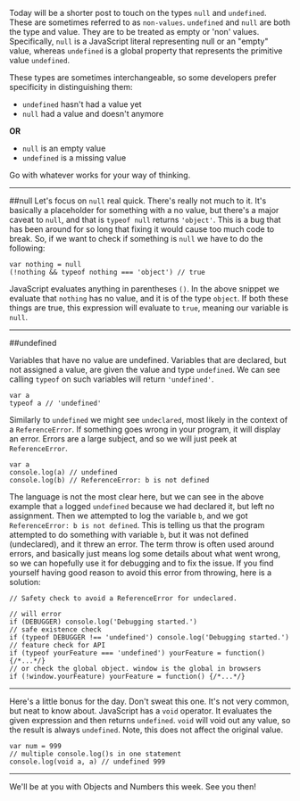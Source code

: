 Today will be a shorter post to touch on the types `null` and `undefined`. These are sometimes referred to as `non-values`. `undefined` and `null` are both the type and value. They are to be treated as empty or 'non' values. Specifically, `null` is a JavaScript literal representing null or an "empty" value, whereas `undefined` is a global property that represents the primitive value `undefined`.

These types are sometimes interchangeable, so some developers prefer specificity in distinguishing them:

- `undefined` hasn't had a value yet
- `null` had a value and doesn't anymore

**OR**

- `null` is an empty value
- `undefined` is a missing value

Go with whatever works for your way of thinking.

---
##null
Let's focus on `null` real quick. There's really not much to it. It's basically a placeholder for something with a no value, but there's a major caveat to `null`, and that is `typeof null` returns `'object'`. This is a bug that has been around for so long that fixing it would cause too much code to break. So, if we want to check if something is `null` we have to do the following:

<?prettify?>
```
var nothing = null
(!nothing && typeof nothing === 'object') // true
```

JavaScript evaluates anything in parentheses `()`. In the above snippet we evaluate that `nothing` has no value, and it is of the type `object`. If both these things are true, this expression will evaluate to `true`, meaning our variable is `null`.

---
##undefined

Variables that have no value are undefined. Variables that are declared, but not assigned a value, are given the value and type `undefined`. We can see calling `typeof` on such variables will return `'undefined'`.

<?prettify?>
```
var a
typeof a // 'undefined'
```

Similarly to `undefined` we might see `undeclared`, most likely in the context of a `ReferenceError`. If something goes wrong in your program, it will display an error. Errors are a large subject, and so we will just peek at `ReferenceError`.

<?prettify?>
```
var a
console.log(a) // undefined
console.log(b) // ReferenceError: b is not defined
```

The language is not the most clear here, but we can see in the above example that `a` logged `undefined` because we had declared it, but left no assignment. Then we attempted to log the variable `b`, and we got `ReferenceError: b is not defined`. This is telling us that the program attempted to do something with variable `b`, but it was not defined (undeclared), and it threw an error. The term throw is often used around errors, and basically just means log some details about what went wrong, so we can hopefully use it for debugging and to fix the issue. If you find yourself having good reason to avoid this error from throwing, here is a solution:

<?prettify?>
```
// Safety check to avoid a ReferenceError for undeclared.

// will error
if (DEBUGGER) console.log('Debugging started.')
// safe existence check
if (typeof DEBUGGER !== 'undefined') console.log('Debugging started.')
// feature check for API
if (typeof yourFeature === 'undefined') yourFeature = function(){/*...*/}
// or check the global object. window is the global in browsers
if (!window.yourFeature) yourFeature = function() {/*...*/}
```


---

Here's a little bonus for the day. Don't sweat this one. It's not very common, but neat to know about. JavaScript has a `void` operator. It evaluates the given expression and then returns `undefined`. `void` will void out any value, so the result is always `undefined`. Note, this does not affect the original value.

<?prettify?>
```
var num = 999
// multiple console.log()s in one statement
console.log(void a, a) // undefined 999
```
--- 

We'll be at you with Objects and Numbers this week. See you then!